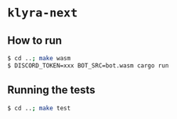 # `klyra-next`

## How to run

```bash
$ cd ..; make wasm
$ DISCORD_TOKEN=xxx BOT_SRC=bot.wasm cargo run
```

## Running the tests
```bash
$ cd ..; make test
```
